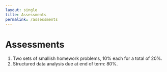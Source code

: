 ```yaml
---
layout: single
title: Assessments
permalink: /assessments
---
```


# Assessments

1. Two sets of smallish homework problems, 10% each for a total of 20%.
2. Structured data analysis due at end of term: 80%.
